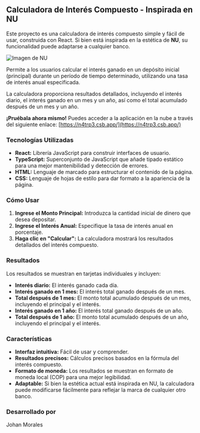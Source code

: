 ## Calculadora de Interés Compuesto - Inspirada en NU

Este proyecto es una calculadora de interés compuesto simple y fácil de usar, construida con React.  Si bien está inspirada en la estética de **NU**, su funcionalidad puede adaptarse a cualquier banco.

![Imagen de NU](https://blog.nu.com.mx/wp-content/uploads/2023/05/BlogNu_HEADER-1.jpg)

Permite a los usuarios calcular el interés ganado en un depósito inicial (principal) durante un período de tiempo determinado, utilizando una tasa de interés anual especificada. 

La calculadora proporciona resultados detallados, incluyendo el interés diario, el interés ganado en un mes y un año, así como el total acumulado después de un mes y un año.

**¡Pruébala ahora mismo!** Puedes acceder a la aplicación en la nube a través del siguiente enlace: [https://n4trp3.csb.app/](https://n4trp3.csb.app/)

### Tecnologías Utilizadas

* **React:** Librería JavaScript para construir interfaces de usuario.
* **TypeScript:** Superconjunto de JavaScript que añade tipado estático para una mejor mantenibilidad y detección de errores.
* **HTML:** Lenguaje de marcado para estructurar el contenido de la página.
* **CSS:** Lenguaje de hojas de estilo para dar formato a la apariencia de la página.

### Cómo Usar

1. **Ingrese el Monto Principal:** Introduzca la cantidad inicial de dinero que desea depositar.
2. **Ingrese el Interés Anual:** Especifique la tasa de interés anual en porcentaje.
3. **Haga clic en "Calcular":** La calculadora mostrará los resultados detallados del interés compuesto.

### Resultados

Los resultados se muestran en tarjetas individuales y  incluyen:

* **Interés diario:** El interés ganado cada día.
* **Interés ganado en 1 mes:** El interés total ganado después de un mes.
* **Total después de 1 mes:** El monto total acumulado después de un mes, incluyendo el principal y el interés.
* **Interés ganado en 1 año:** El interés total ganado después de un año.
* **Total después de 1 año:** El monto total acumulado después de un año, incluyendo el principal y el interés.

### Características

* **Interfaz intuitiva:** Fácil de usar y comprender.
* **Resultados precisos:** Cálculos precisos basados en la fórmula del interés compuesto.
* **Formato de moneda:** Los resultados se muestran en formato de moneda local (COP) para una mejor legibilidad.
* **Adaptable:** Si bien la estética actual está inspirada en NU, la calculadora puede modificarse fácilmente para reflejar la marca de cualquier otro banco.

### Desarrollado por

Johan Morales
